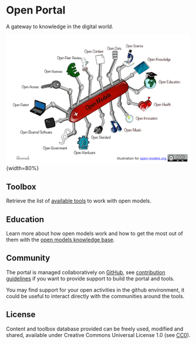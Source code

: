 # Open Portal 

A gateway to knowledge in the digital world.

![](assets/open-models.png){width=80%}

## Toolbox

Retrieve the list of [available tools](toolbox/README.md) to work with open models.

## Education

Learn more about how open models work and how to get the most out of them with the [open models knowledge
base](https://open-models.org).

## Community

The portal is managed collaboratively on [GitHub](https://github.com/Open-Models/Portal), see [contribution guidelines](contribute.md)
if you want to provide support to build the portal and tools.

You may find support for your open activities in the github environment, it could be useful to interact directly with
the communities around the tools.

## License

Content and toolbox database provided can be freely used, modified and shared,
available under Creative Commons Universal License 1.0 (see [CC0](https://creativecommons.org/publicdomain/zero/1.0/)).
